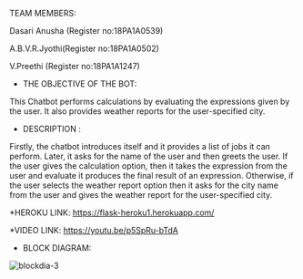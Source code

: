 TEAM MEMBERS:

Dasari Anusha (Register no:18PA1A0539)

A.B.V.R.Jyothi(Register no:18PA1A0502) 

V.Preethi (Register no:18PA1A1247)

* THE OBJECTIVE OF THE BOT:

This Chatbot performs calculations by evaluating the expressions given by the user.
It also provides weather reports for the user-specified city.

* DESCRIPTION :

Firstly, the chatbot introduces itself and it provides a list of jobs it can perform. Later, it asks for the name of the user and then greets the user. If the user gives the calculation option, then it takes the expression from the user and evaluate it produces the final result of an expression. Otherwise, if the user selects the weather report option then it asks for the city name from the user and gives the weather report for the user-specified city.

*HEROKU LINK:
https://flask-heroku1.herokuapp.com/

*VIDEO LINK:
https://youtu.be/p5SpRu-bTdA


* BLOCK DIAGRAM:

![blockdia-3](https://user-images.githubusercontent.com/68633587/98357920-ee71bf00-204b-11eb-9561-3e2931004ebd.png)

